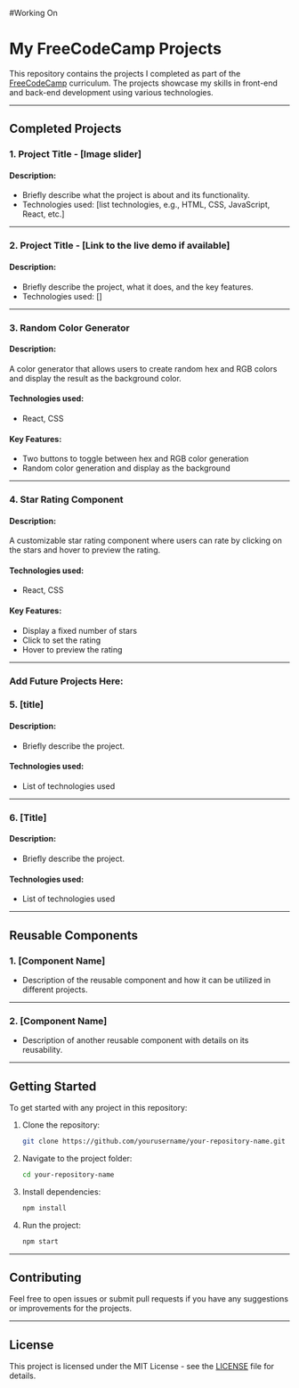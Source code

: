 
#Working On 




# My FreeCodeCamp Projects

This repository contains the projects I completed as part of the [FreeCodeCamp](https://www.freecodecamp.org/) curriculum. The projects showcase my skills in front-end and back-end development using various technologies.

---

## Completed Projects

### 1. Project Title - [Image slider]
#### Description:
- Briefly describe what the project is about and its functionality.
- Technologies used: [list technologies, e.g., HTML, CSS, JavaScript, React, etc.]

---

### 2. Project Title - [Link to the live demo if available]
#### Description:
- Briefly describe the project, what it does, and the key features.
- Technologies used: []

---

### 3. Random Color Generator

#### Description:
A color generator that allows users to create random hex and RGB colors and display the result as the background color.

#### Technologies used:
- React, CSS

#### Key Features:
- Two buttons to toggle between hex and RGB color generation
- Random color generation and display as the background

---

### 4. Star Rating Component

#### Description:
A customizable star rating component where users can rate by clicking on the stars and hover to preview the rating.

#### Technologies used:
- React, CSS

#### Key Features:
- Display a fixed number of stars
- Click to set the rating
- Hover to preview the rating

---

### Add Future Projects Here:

### 5. [title]
#### Description:
- Briefly describe the project.
#### Technologies used:
- List of technologies used
---

### 6. [Title]
#### Description:
- Briefly describe the project.
#### Technologies used:
- List of technologies used
---

## Reusable Components

### 1. [Component Name]
- Description of the reusable component and how it can be utilized in different projects.

---

### 2. [Component Name]
- Description of another reusable component with details on its reusability.

---

## Getting Started

To get started with any project in this repository:

1. Clone the repository:
    ```bash
    git clone https://github.com/yourusername/your-repository-name.git
    ```
2. Navigate to the project folder:
    ```bash
    cd your-repository-name
    ```
3. Install dependencies:
    ```bash
    npm install
    ```
4. Run the project:
    ```bash
    npm start
    ```

---

 ## Contributing

Feel free to open issues or submit pull requests if you have any suggestions or improvements for the projects.

---

## License

This project is licensed under the MIT License - see the [LICENSE](LICENSE) file for details.
